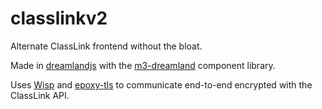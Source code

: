 # classlinkv2

Alternate ClassLink frontend without the bloat.

Made in [dreamlandjs](https://github.com/MercuryWorkshop/dreamlandjs) with the [m3-dreamland](https://github.com/MercuryWorkshop/m3-dreamland) component library.

Uses [Wisp](https://github.com/MercuryWorkshop/wisp-protocol) and [epoxy-tls](https://github.com/MercuryWorkshop/epoxy-tls) to communicate end-to-end encrypted with the ClassLink API.
